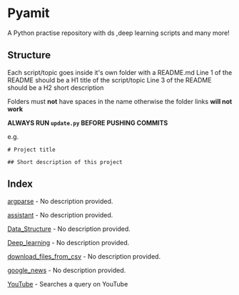 
# Pyamit
A Python practise repository with ds ,deep learning scripts and many more!

## Structure
Each script/topic goes inside it's own folder with a README.md
Line 1 of the README should be a H1 title of the script/topic
Line 3 of the README should be a H2 short description

Folders must **not** have spaces in the name otherwise the folder links **will not work**

**ALWAYS RUN `update.py` BEFORE PUSHING COMMITS**

e.g.
```
# Project title

## Short description of this project
```

## Index

[argparse](argparse) - No description provided.

[assistant](assistant) - No description provided.

[Data_Structure](Data_Structure) - No description provided.

[Deep_learning](Deep_learning) - No description provided.

[download_files_from_csv](download_files_from_csv) - No description provided.

[google_news](google_news) - No description provided.

[YouTube](youtube) - Searches a query on YouTube
